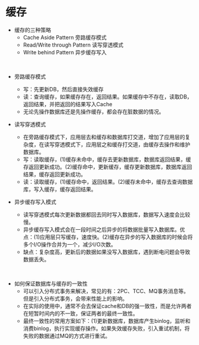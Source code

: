 # 缓存
- 缓存的三种策略
    - Cache Aside Pattern 旁路缓存模式
    - Read/Write through Pattern 读写穿透模式
    - Write behind Pattern 异步缓存写入

<br>

- 旁路缓存模式
    - 写：先更新DB，然后直接失效缓存
    - 读：查询缓存，如果缓存存在，返回结果。如果缓存中不存在，读取DB，返回结果，并把返回的结果写入Cache
    - 无论先操作数据库还是先操作缓存，都会存在脏数据的情况。

- 读写穿透模式
    - 在旁路缓存模式下，应用层去和缓存和数据库打交道，增加了应用层的复杂度，在读写穿透模式下，应用层之和缓存打交道，由缓存去操作和维护数据库。
    - 写：读取缓存，(1)缓存未命中，缓存去更新数据库，数据库返回结果，缓存返回更新成功。(2)缓存命中，更新缓存，缓存更新数据库，数据库返回结果，缓存返回更新成功。
    - 读：读取缓存，(1)缓存命中，返回结果。(2)缓存未命中，缓存去查询数据库，写入缓存，缓存返回结果。

- 异步缓存写入模式
    - 读写穿透模式每次更新数据都回去同时写入数据库，数据写入速度会比较慢。
    - 异步缓存写入模式会在一段时间之后异步的将数据批量写入数据库。优点：(1)应用层只写缓存，速度快。(2)缓存在异步的写入数据库的时候会将多个I/O操作合并为一个，减少I/O次数。
    - 缺点：复杂度高，更新后的数据如果没写入数据库，遇到断电问题会导致数据丢失。

<br>

- 如何保证数据库与缓存的一致性
    - 可以引入分布式事务来解决，常见的有：2PC、TCC、MQ事务消息等。但是引入分布式事务，会带来性能上的影响。
    - 在实际的使用中，通常不会去保证cache和DB的强一致性，而是允许两者在短暂时间内的不一致，保证两者的最终一致性。
    - 最终一致性的常用方案如下：(1)更新数据库，数据库产生binlog，监听和消费binlog，执行实现缓存操作。如果失效缓存失败，引入重试机制，将失败的数据通过MQ的方式进行重试。